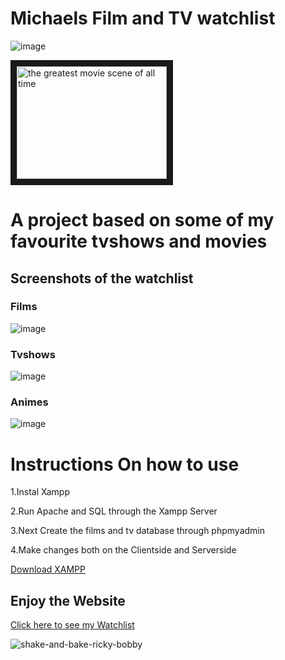 # Michaels Film and TV watchlist
![image](https://user-images.githubusercontent.com/92158849/159126571-586f6fe4-8735-4127-a0fc-56f9af2eb818.png)

<a href="http://www.youtube.com/watch?feature=player_embedded&v=https://www.youtube.com/watch?v=_7dr6PCeW4c"><img src="https://www.youtube.com/watch?v=_7dr6PCeW4c" 
alt="the greatest movie scene of all time" width="240" height="180" border="10" /></a>

# A project based on some of my favourite tvshows and movies
## Screenshots of the watchlist
### Films
![image](https://user-images.githubusercontent.com/92158849/159341609-7b3b0695-a39c-4f9d-9daf-95760b3e125a.png)
### Tvshows
![image](https://user-images.githubusercontent.com/92158849/159341703-469367e8-f677-4b7e-af42-5723a0be9961.png)

### Animes
![image](https://user-images.githubusercontent.com/92158849/159341760-aea7208c-b701-49f8-a743-9890f0a275b8.png)


# Instructions On how to use
<p>1.Instal Xampp</p>
<p>2.Run Apache and SQL through the Xampp Server</p>
<p>3.Next Create the films and tv database through phpmyadmin</p>
<p>4.Make changes both on the Clientside and Serverside</p>
 
 
 [Download XAMPP](https://www.apachefriends.org/index.html)
  
 
 
 ## Enjoy the Website
 [Click here to see my Watchlist](https://mysql06.comp.dkit.ie/D00240861/Films/index.php)
 
 ![shake-and-bake-ricky-bobby](https://user-images.githubusercontent.com/92158849/159341385-9904389c-ab90-4457-977c-fbff50b99984.gif)
 
 
 

